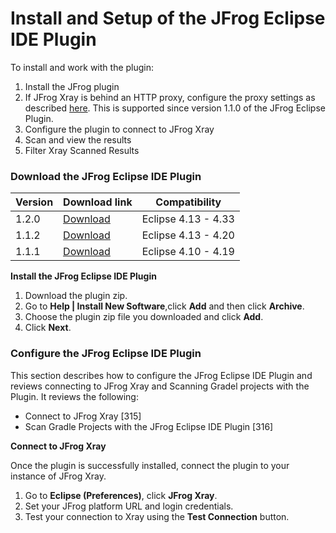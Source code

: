 # Install and Setup of the JFrog Eclipse IDE Plugin

To install and work with the plugin:

1. Install the JFrog plugin
2. If JFrog Xray is behind an HTTP proxy, configure the proxy settings as described [here](https://help.eclipse.org/kepler/index.jsp?topic=%2Forg.eclipse.platform.doc.user%2Freference%2Fref-net-preferences.htm). This is supported since version 1.1.0 of the JFrog Eclipse Plugin.
3. Configure the plugin to connect to JFrog Xray
4. Scan and view the results
5. Filter Xray Scanned Results

### Download the JFrog Eclipse IDE Plugin

| **Version** | **Download link**                                                                                                              | **Compatibility**   |
|-------------|--------------------------------------------------------------------------------------------------------------------------------|---------------------|
| 1.2.0       | [Download](https://github.com/jfrog/jfrog-eclipse-plugin/releases/download/1.2.0/com.jfrog.ide.eclipse.releng.update-site.zip) | Eclipse 4.13 - 4.33 |
| 1.1.2       | [Download](https://github.com/jfrog/jfrog-eclipse-plugin/releases/download/1.1.2/com.jfrog.ide.eclipse.releng.update-site.zip) | Eclipse 4.13 - 4.20 |
| 1.1.1       | [Download](https://github.com/jfrog/jfrog-eclipse-plugin/releases/download/1.1.1/com.jfrog.ide.eclipse.releng.update-site.zip) | Eclipse 4.10 - 4.19 |

**Install the JFrog Eclipse IDE Plugin**

1. Download the plugin zip.
2. Go to **Help | Install New Software**,click **Add** and then click **Archive**.
3. Choose the plugin zip file you downloaded and click **Add**.
4. Click **Next**.

### Configure the JFrog Eclipse IDE Plugin

This section describes how to configure the JFrog Eclipse IDE Plugin and reviews connecting to JFrog Xray and Scanning Gradel projects with the Plugin. It reviews the following:

* Connect to JFrog Xray \[315]
* Scan Gradle Projects with the JFrog Eclipse IDE Plugin \[316]

**Connect to JFrog Xray**

Once the plugin is successfully installed, connect the plugin to your instance of JFrog Xray.

1. Go to **Eclipse (Preferences)**, click **JFrog Xray**.
2. Set your JFrog platform URL and login credentials.
3. Test your connection to Xray using the **Test Connection** button.
